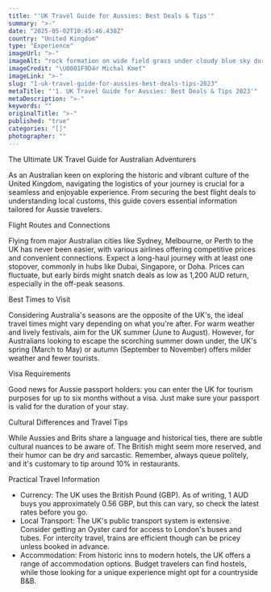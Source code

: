 ```yaml
---
title: "'UK Travel Guide for Aussies: Best Deals & Tips'"
summary: ">-"
date: "2025-05-02T10:45:46.430Z"
country: "United Kingdom"
type: "Experience"
imageUrl: ">-"
imageAlt: "rock formation on wide field grass under cloudy blue sky during daytime"
imageCredit: "\U0001F9D4‍♂️ Michal Kmeť"
imageLink: ">-"
slug: "1-uk-travel-guide-for-aussies-best-deals-tips-2023"
metaTitle: "'1. UK Travel Guide for Aussies: Best Deals & Tips 2023'"
metaDescription: ">-"
keywords: ""
originalTitle: ">-"
published: "true"
categories: "[]"
photographer: ""
---
```


The Ultimate UK Travel Guide for Australian Adventurers

As an Australian keen on exploring the historic and vibrant culture of the United Kingdom, navigating the logistics of your journey is crucial for a seamless and enjoyable experience. From securing the best flight deals to understanding local customs, this guide covers essential information tailored for Aussie travelers.

Flight Routes and Connections

Flying from major Australian cities like Sydney, Melbourne, or Perth to the UK has never been easier, with various airlines offering competitive prices and convenient connections. Expect a long-haul journey with at least one stopover, commonly in hubs like Dubai, Singapore, or Doha. Prices can fluctuate, but early birds might snatch deals as low as 1,200 AUD return, especially in the off-peak seasons.

Best Times to Visit

Considering Australia's seasons are the opposite of the UK's, the ideal travel times might vary depending on what you're after. For warm weather and lively festivals, aim for the UK summer (June to August). However, for Australians looking to escape the scorching summer down under, the UK's spring (March to May) or autumn (September to November) offers milder weather and fewer tourists.

Visa Requirements

Good news for Aussie passport holders: you can enter the UK for tourism purposes for up to six months without a visa. Just make sure your passport is valid for the duration of your stay.

Cultural Differences and Travel Tips

While Aussies and Brits share a language and historical ties, there are subtle cultural nuances to be aware of. The British might seem more reserved, and their humor can be dry and sarcastic. Remember, always queue politely, and it's customary to tip around 10% in restaurants.

Practical Travel Information

- Currency: The UK uses the British Pound (GBP). As of writing, 1 AUD buys you approximately 0.56 GBP, but this can vary, so check the latest rates before you go.
- Local Transport: The UK's public transport system is extensive. Consider getting an Oyster card for access to London's buses and tubes. For intercity travel, trains are efficient though can be pricey unless booked in advance.
- Accommodation: From historic inns to modern hotels, the UK offers a range of accommodation options. Budget travelers can find hostels, while those looking for a unique experience might opt for a countryside B&B.
